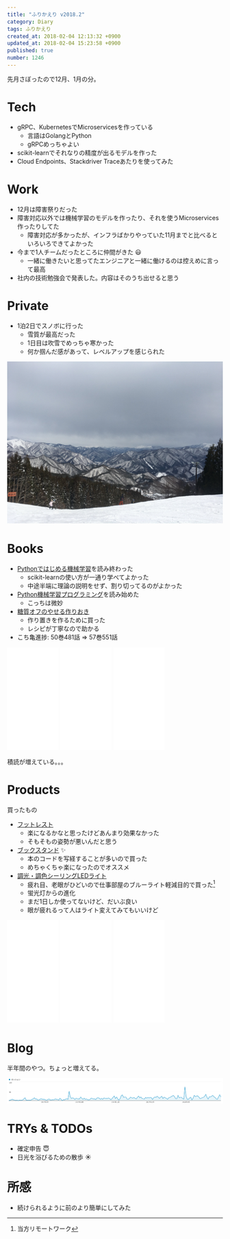 ```yaml
---
title: "ふりかえり v2018.2"
category: Diary
tags: ふりかえり
created_at: 2018-02-04 12:13:32 +0900
updated_at: 2018-02-04 15:23:58 +0900
published: true
number: 1246
---
```


先月さぼったので12月、1月の分。

# Tech
* gRPC、KubernetesでMicroservicesを作っている
    * 言語はGolangとPython
    * gRPCめっちゃよい
* scikit-learnでそれなりの精度が出るモデルを作った
* Cloud Endpoints、Stackdriver Traceあたりを使ってみた

# Work
* 12月は障害祭りだった
* 障害対応以外では機械学習のモデルを作ったり、それを使うMicroservices作ったりしてた
    * 障害対応が多かったが、インフラばかりやっていた11月までと比べるといろいろできてよかった
* 今まで1人チームだったところに仲間がきた :smiley: 
    * 一緒に働きたいと思ってたエンジニアと一緒に働けるのは控えめに言って最高
* 社内の技術勉強会で発表した。内容はそのうち出せると思う

# Private
* 1泊2日でスノボに行った
    * 雪質が最高だった
    * 1日目は吹雪でめっちゃ寒かった
    * 何か掴んだ感があって、レベルアップを感じられた

![IMG_6954.JPG (1.6 MB)](/images/2018/02/04/1.JPG)

# Books
* [Pythonではじめる機械学習](http://amzn.to/2nGd0g9)を読み終わった
    * scikit-learnの使い方が一通り学べてよかった
    * 中途半端に理論の説明をせず、割り切ってるのがよかった
* [Python機械学習プログラミング](http://amzn.to/2Eb8BMx)を読み始めた
    * こっちは微妙
* [糖質オフのやせる作りおき](http://amzn.to/2GMlqLs)
    * 作り置きを作るために買った
    * レシピが丁寧なので助かる
* こち亀進捗: 50巻481話 => 57巻551話

<iframe style="width:120px;height:240px;" marginwidth="0" marginheight="0" scrolling="no" frameborder="0" src="//rcm-fe.amazon-adsystem.com/e/cm?lt1=_blank&bc1=000000&IS2=1&bg1=FFFFFF&fc1=000000&lc1=0000FF&t=nownabe0c-22&o=9&p=8&l=as4&m=amazon&f=ifr&ref=as_ss_li_til&asins=4873117984&linkId=655528718c1de22f066dfcfd4643dd09"></iframe>
<iframe style="width:120px;height:240px;" marginwidth="0" marginheight="0" scrolling="no" frameborder="0" src="//rcm-fe.amazon-adsystem.com/e/cm?lt1=_blank&bc1=000000&IS2=1&bg1=FFFFFF&fc1=000000&lc1=0000FF&t=nownabe0c-22&o=9&p=8&l=as4&m=amazon&f=ifr&ref=as_ss_li_til&asins=4844380605&linkId=0f94d818d4b0c28c1b3ee0341ea0aac0"></iframe>
<iframe style="width:120px;height:240px;" marginwidth="0" marginheight="0" scrolling="no" frameborder="0" src="//rcm-fe.amazon-adsystem.com/e/cm?lt1=_blank&bc1=000000&IS2=1&bg1=FFFFFF&fc1=000000&lc1=0000FF&t=nownabe0c-22&o=9&p=8&l=as4&m=amazon&f=ifr&ref=as_ss_li_til&asins=4405093199&linkId=61d2383d893a185c12eb1b3bedf8591d"></iframe>

積読が増えている。。。

# Products
買ったもの

* [フットレスト](http://amzn.to/2GK0Rzj)
    * 楽になるかなと思ったけどあんまり効果なかった
    * そもそもの姿勢が悪いんだと思う
* [ブックスタンド](http://amzn.to/2nGK8Er) :sparkles:
    * 本のコードを写経することが多いので買った
    * めちゃくちゃ楽になったのでオススメ
* [調光・調色シーリングLEDライト](http://amzn.to/2GKGbrh)
    * 疲れ目、老眼がひどいので仕事部屋のブルーライト軽減目的で買った[^1]
    * 蛍光灯からの進化
    * まだ1日しか使ってないけど、だいぶ良い
    * 眼が疲れるって人はライト変えてみてもいいけど

[^1]: 当方リモートワーク

<iframe style="width:120px;height:240px;" marginwidth="0" marginheight="0" scrolling="no" frameborder="0" src="//rcm-fe.amazon-adsystem.com/e/cm?lt1=_blank&bc1=000000&IS2=1&bg1=FFFFFF&fc1=000000&lc1=0000FF&t=nownabe0c-22&o=9&p=8&l=as4&m=amazon&f=ifr&ref=as_ss_li_til&asins=B003LN9JC8&linkId=627e16f822894d0569d2b72dea4f448c"></iframe>
<iframe style="width:120px;height:240px;" marginwidth="0" marginheight="0" scrolling="no" frameborder="0" src="//rcm-fe.amazon-adsystem.com/e/cm?lt1=_blank&bc1=000000&IS2=1&bg1=FFFFFF&fc1=000000&lc1=0000FF&t=nownabe0c-22&o=9&p=8&l=as4&m=amazon&f=ifr&ref=as_ss_li_til&asins=B00LLQW7UI&linkId=00de9986c4744b7714dec682c50b507d"></iframe>
<iframe style="width:120px;height:240px;" marginwidth="0" marginheight="0" scrolling="no" frameborder="0" src="//rcm-fe.amazon-adsystem.com/e/cm?lt1=_blank&bc1=000000&IS2=1&bg1=FFFFFF&fc1=000000&lc1=0000FF&t=nownabe0c-22&o=9&p=8&l=as4&m=amazon&f=ifr&ref=as_ss_li_til&asins=B01I0XHJKM&linkId=64d75a1ea0224b54ddc834b8c312b9a5"></iframe>

# Blog
半年間のやつ。ちょっと増えてる。

![Screenshot from 2018-02-04 11-59-51.png (34.3 kB)](/images/2018/02/04/2.png)

# TRYs & TODOs
* 確定申告 :innocent: 
* 日光を浴びるための散歩 :sunny: 

# 所感
* 続けられるように前のより簡単にしてみた
